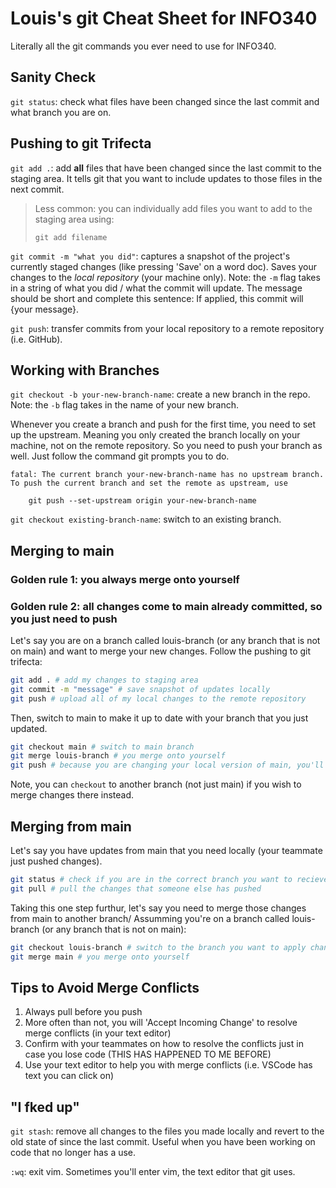 # Louis's git Cheat Sheet for INFO340
Literally all the git commands you ever need to use for INFO340.

## Sanity Check
```git status```: check what files have been changed since the last commit and what branch you are on.

## Pushing to git Trifecta

```git add .```: add **all** files that have been changed since the last commit to the staging area. It tells git that you want to include updates to those files in the next commit. 

> Less common: you can individually add files you want to add to the staging area using:
> ```
> git add filename
>```
```git commit -m "what you did"```: captures a snapshot of the project's currently staged changes (like pressing 'Save' on a word doc). Saves your changes to the _local repository_ (your machine only). Note: the ```-m``` flag takes in a string of what you did / what the commit will update. The message should be short and complete this sentence: If applied, this commit will {your message}.

```git push```:  transfer commits from your local repository to a remote repository (i.e. GitHub). 

## Working with Branches

```git checkout -b your-new-branch-name```: create a new branch in the repo. Note: the ```-b``` flag takes in the name of your new branch.

Whenever you create a branch and push for the first time, you need to set up the upstream. Meaning you only created the branch locally on your machine, not on the remote repository. So you need to push your branch as well. Just follow the command git prompts you to do.
```
fatal: The current branch your-new-branch-name has no upstream branch.
To push the current branch and set the remote as upstream, use

    git push --set-upstream origin your-new-branch-name 
```

```git checkout existing-branch-name```: switch to an existing branch.

## Merging to main
### Golden rule 1: you always merge onto yourself
### Golden rule 2: all changes come to main already committed, so you just need to push

Let's say you are on a branch called louis-branch (or any branch that is not on main) and want to merge your new changes. 
Follow the pushing to git trifecta:
```bash
git add . # add my changes to staging area
git commit -m "message" # save snapshot of updates locally
git push # upload all of my local changes to the remote repository
```

Then, switch to main to make it up to date with your branch that you just updated.

```bash
git checkout main # switch to main branch 
git merge louis-branch # you merge onto yourself
git push # because you are changing your local version of main, you'll need to push the changes for everyone to see on the repository
```
Note, you can ```checkout``` to another branch (not just main) if you wish to merge changes there instead.

## Merging from main
Let's say you have updates from main that you need locally (your teammate just pushed changes).

```bash
git status # check if you are in the correct branch you want to recieve changes in (i.e. main)
git pull # pull the changes that someone else has pushed
```
Taking this one step furthur, let's say you need to merge those changes from main to another branch/
Assumming you're on a branch called louis-branch (or any branch that is not on main):
```bash
git checkout louis-branch # switch to the branch you want to apply changes to
git merge main # you merge onto yourself
```

## Tips to Avoid Merge Conflicts

1. Always pull before you push
2. More often than not, you will 'Accept Incoming Change' to resolve merge conflicts (in your text editor)
3. Confirm with your teammates on how to resolve the conflicts just in case you lose code (THIS HAS HAPPENED TO ME BEFORE)
4. Use your text editor to help you with merge conflicts (i.e. VSCode has text you can click on)

## "I fked up"

```git stash```: remove all changes to the files you made locally and revert to the old state of since the last commit. Useful when you have been working on code that no longer has a use.

```:wq```: exit vim. Sometimes you'll enter vim, the text editor that git uses. 